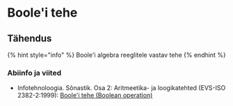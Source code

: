 # Boole'i tehe

## Tähendus

{% hint style="info" %}
Boole'i algebra reeglitele vastav tehe
{% endhint %}

### Abiinfo ja viited

* Infotehnoloogia. Sõnastik. Osa 2: Aritmeetika- ja loogikatehted \(EVS-ISO 2382-2:1999\): [Boole'i tehe \(Boolean operation\)](http://www.eki.ee/dict/its/index.cgi?Q=D06CD772-6C03-1014-88DC-FC5F0DBED45A&F=GUID&C01=1&C02=0&C10=1)

